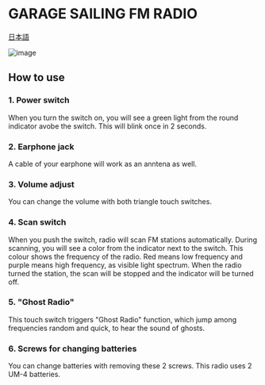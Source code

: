 # GARAGE SAILING FM RADIO
[日本語](README.md)

![image](https://user-images.githubusercontent.com/1097902/207517145-3bd533d8-144a-4e76-aea6-1f6f31b272cc.png)

## How to use
### 1. Power switch
When you turn the switch on, you will see a green light from the round indicator avobe the switch. This will blink once in 2 seconds.
### 2. Earphone jack
A cable of your earphone will work as an anntena as well.

### 3. Volume adjust
You can change the volume with both triangle touch switches.

### 4. Scan switch
When you push the switch, radio will scan FM stations automatically. During scanning, you will see a color from the indicator next to the switch. This colour shows the frequency of the radio. Red means low frequency and purple means high frequency, as visible light spectrum. When the radio turned the station, the scan will be stopped and the indicator will be turned off.

### 5. "Ghost Radio"
This touch switch triggers "Ghost Radio" function, which jump among frequencies random and quick, to hear the sound of ghosts.

### 6. Screws for changing batteries
You can change batteries with removing these 2 screws. This radio uses 2 UM-4 batteries.
